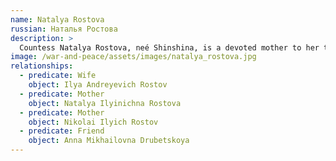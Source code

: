 ```yaml
---
name: Natalya Rostova
russian: Наталья Ростова
description: >
  Countess Natalya Rostova, neé Shinshina, is a devoted mother to her three children Nikolai, Natasha and Petya. She wishes to see them all happy, but the Countess is more hard-headed than her husband, and understands that financial security is important too. Perhaps that’s why she is not fond of cousin Sonya – whose love for Nikolai threatens difficult choices ahead for her son.
image: /war-and-peace/assets/images/natalya_rostova.jpg
relationships:
  - predicate: Wife
    object: Ilya Andreyevich Rostov
  - predicate: Mother
    object: Natalya Ilyinichna Rostova
  - predicate: Mother
    object: Nikolai Ilyich Rostov
  - predicate: Friend
    object: Anna Mikhailovna Drubetskoya
---
```



